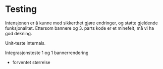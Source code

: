 # Testing 
Intensjonen er å kunne med sikkerthet gjøre endringer, og støtte gjeldende funksjonalitet. Ettersom bannere og 3. parts kode er et minefelt, må vi ha god dekning.

Unit-teste internals.

Integrasjonsteste 1 og 1 bannerrendering
  - forventet størrelse
  